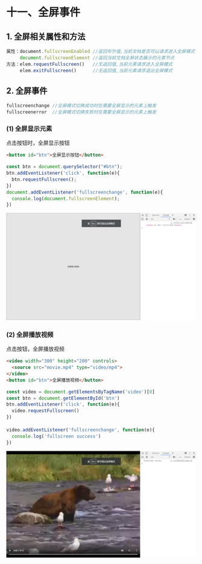 # 十一、全屏事件

## 1. 全屏相关属性和方法

```javascript
属性：document.fullscreenEnabled //返回布尔值,当前文档是否可以请求进入全屏模式
     document.fullscreenElement //返回当前文档全屏状态展示的元素节点
方法：elem.requestFullscreen()   //无返回值,当前元素请求进入全屏模式
     elem.exitFullscreen()      //无返回值,当前元素请求退出全屏模式
```

## 2. 全屏事件

```javascript
fullscreenchange //全屏模式切换成功时在需要全屏显示的元素上触发
fullscreenerror  //全屏模式切换失败时在需要全屏显示的元素上触发
```

### (1) 全屏显示元素

点击按钮时，全屏显示按钮

```html
<button id="btn">全屏显示按钮</button>
```

```javascript
const btn = document.querySelector("#btn");
btn.addEventListener('click', function(e){
  btn.requestFullscreen();
})
document.addEventListener('fullscreenchange', function(e){
  console.log(document.fullscreenElement);
})
```

![全屏显示按钮](https://github.com/yuyuyuzhang/Blog/blob/master/images/JS/%E4%BA%8B%E4%BB%B6/%E5%85%A8%E5%B1%8F%E6%98%BE%E7%A4%BA%E6%8C%89%E9%92%AE.png)

### (2) 全屏播放视频

点击按钮，全屏播放视频

```html
<video width="300" height="200" controls>
  <source src="movie.mp4" type="video/mp4">
</video>
<button id="btn">全屏播放视频</button>
```

```javascript
const video = document.getElementsByTagName('video')[0]
const btn = document.getElementById('btn')
btn.addEventListener('click', function(e){
  video.requestFullscreen()
})

video.addEventListener('fullscreenchange', function(e){
  console.log('fullscreen success')
})
```

![全屏播放视频](https://github.com/yuyuyuzhang/Blog/blob/master/images/JS/%E4%BA%8B%E4%BB%B6/%E5%85%A8%E5%B1%8F%E6%92%AD%E6%94%BE%E8%A7%86%E9%A2%91.png)
